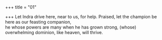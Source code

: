 +++
title = "01"

+++
Let Indra drive here, near to us, for help. Praised, let the champion be  here as our feasting companion,  
he whose powers are many when he has grown strong, (whose)  
overwhelming dominion, like heaven, will thrive.  